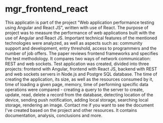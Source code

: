 # mgr_frontend_react
This applicatin is part of the project "Web application performance testing using Angular and React JS", written with use of React. 
The purpose of project was to measure the performance of web applications built with the use of Angular and React JS. Important technical features of the mentioned technologies were analyzed, as well as aspects such as: community support and development, entry threshold, access to programmers and the number of job offers. The paper reviews frontend frameworks and specifies the test methodology. It compares two ways of network communication: REST and web sockets. Test application was created, divided into three projects: frontend with Angular, frontend with React JS, backend with REST and web sockets servers in Node.js and Postgre SQL database. The time of creating the application, its size, as well as the resources consumed by it, time of loading a given page, memory, time of performing specific data operations were compared - creating a query to the server to create, update, read, delete a record from the database, detecting location of the device, sending push notification, adding local storage, searching local storage, rendering an image. 
Contact me if you want to see the document I've created based on the project and other resources. It contains documentation, analysis, conclusions and more.

